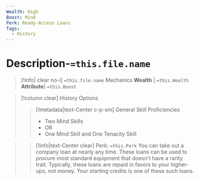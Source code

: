 ```yaml
---
Wealth: High
Boost: Mind
Perk: Ready-Access Loans
Tags:
  - History
---
```

# Description-`=this.file.name`

>[!info| clear no-i] `=this.file.name` Mechanics
>**Wealth** | `=this.Wealth`   
>**Attribute**| `=this.Boost`

>[!column clear] History Options
>> [!metadata|text-Center c-p-sm] General Skill Proficiencies
>> - Two Mind Skills 
>> - OR
>> - One Mind Skill and One Tenacity Skill


>> [!info|text-Center clear] Perk: `=this.Perk`
>> You can take out a company loan at nearly any time. These loans can be used to procure most standard equipment that doesn't have a rarity trait. Typically, these loans are repaid in favors to your higher-ups, not money. Your starting credits is one of these such loans.